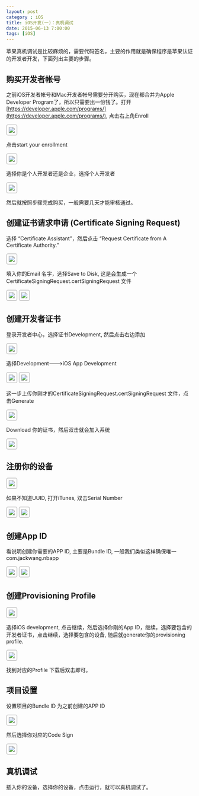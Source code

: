 ```yaml
---
layout: post
category : iOS
title: iOS开发(一)：真机调试
date: 2015-06-13 7:00:00
tags: [iOS]
---
```


苹果真机调试是比较麻烦的，需要代码签名，主要的作用就是确保程序是苹果认证的开发者开发，下面列出主要的步骤。

## 购买开发者帐号

<style>
img {
  max-width: 700px;
  border: solid 2px #ccc;
  padding: 5px;
  border-radius:5px;
}
</style>

之前iOS开发者帐号和Mac开发者帐号需要分开购买，现在都合并为Apple Developer Program了，所以只需要出一份钱了。打开 [https://developer.apple.com/programs/](https://developer.apple.com/programs/), 点击右上角Enroll

<img src="/assets/images/ios/debug-in-device/ios-developer-center.png"/>

点击start your enrollment

<img src="/assets/images/ios/debug-in-device/start-your-enroll.png"/>

选择你是个人开发者还是企业，选择个人开发者

<img src="/assets/images/ios/debug-in-device/select-develop-type.png"/>

然后就按照步骤完成购买，一般需要几天才能审核通过。


## 创建证书请求申请 (Certificate Signing Request)

选择 “Certificate Assistant”，然后点击 “Request Certificate from A Certificate Authority.”

<img src="/assets/images/ios/debug-in-device/request-certification.png" />

填入你的Email 名字，选择Save to Disk, 这是会生成一个CertificateSigningRequest.certSigningRequest 文件

<img src="/assets/images/ios/debug-in-device/certificaiton-info.png"/>

<img src="/assets/images/ios/debug-in-device/save-certification-info.png"/>

## 创建开发者证书

登录开发者中心，选择证书Development, 然后点击右边添加

<img src="/assets/images/ios/debug-in-device/member-center.png" />

选择Development--->iOS App Development

<img src="/assets/images/ios/debug-in-device/select-dev-cert-type.png" />

<img src="/assets/images/ios/debug-in-device/how-to-create-csr.png"/>

这一步上传你刚才的CertificateSigningRequest.certSigningRequest 文件，点击Generate

<img src="/assets/images/ios/debug-in-device/generate-your-certificate.png"/>

Download 你的证书，然后双击就会加入系统

<img src="/assets/images/ios/debug-in-device/generate-dev-certification.png" />

## 注册你的设备

<img src="/assets/images/ios/debug-in-device/register-device.png"/>

如果不知道UUID, 打开iTunes, 双击Serial Number

<img src="/assets/images/ios/debug-in-device/itunes.png" />
<img src="/assets/images/ios/debug-in-device/uuid.png"/>


## 创建App ID

看说明创建你需要的APP ID, 主要是Bundle ID, 一般我们类似这样确保唯一 com.jackwang.nbapp

<img src="/assets/images/ios/debug-in-device/appid.png"/>

<img src="/assets/images/ios/debug-in-device/buildid.png" />


## 创建Provisioning Profile

<img src="/assets/images/ios/debug-in-device/add-provision-profile.png" />

选择iOS development, 点击继续，然后选择你刚的App ID，继续，选择要包含的开发者证书，点击继续，选择要包含的设备, 随后就generate你的provisioning profile.

<img src="/assets/images/ios/debug-in-device/generate-profile.png"/> 

找到对应的Profile 下载后双击即可。


## 项目设置

设置项目的Bundle ID 为之前创建的APP ID

<img src="/assets/images/ios/debug-in-device/xcode-setting-bundle.png"/>

然后选择你对应的Code Sign

<img src="/assets/images/ios/debug-in-device/xcode-code-sign.png" />

## 真机调试

插入你的设备，选择你的设备，点击运行，就可以真机调试了。